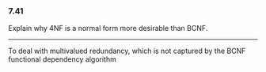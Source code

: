 ### 7.41

Explain why 4NF is a normal form more desirable than BCNF.

---

To deal with multivalued redundancy, which is not captured by the BCNF functional dependency algorithm